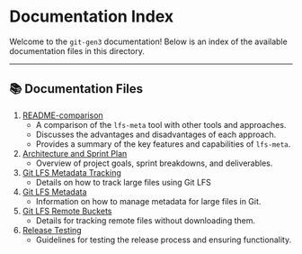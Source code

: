 # Documentation Index

Welcome to the `git-gen3` documentation! Below is an index of the available documentation files in this directory.

---

## 📚 Documentation Files

1. [README-comparison](README-comparison.md)
   - A comparison of the `lfs-meta` tool with other tools and approaches.
   - Discusses the advantages and disadvantages of each approach.
   - Provides a summary of the key features and capabilities of `lfs-meta`.
2. [Architecture and Sprint Plan](README-epic.md)
   - Overview of project goals, sprint breakdowns, and deliverables.
3. [Git LFS Metadata Tracking](README-gitlfs.md)
    - Details on how to track large files using Git LFS
4. [Git LFS Metadata](README-gitlfs-meta.md)
    - Information on how to manage metadata for large files in Git.
5. [Git LFS Remote Buckets](README-gitlfs-remote-buckets.md)
    - Details for tracking remote files without downloading them.
6. [Release Testing](README-release-test.md)
    - Guidelines for testing the release process and ensuring functionality.
